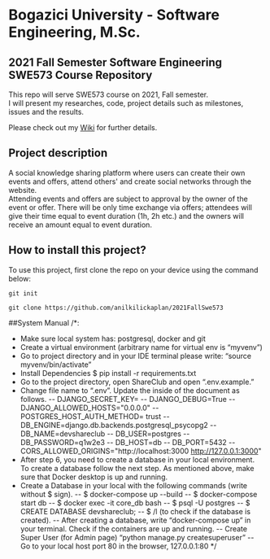 # Bogazici University - Software Engineering, M.Sc. 
## 2021 Fall Semester Software Engineering SWE573 Course Repository

This repo will serve SWE573 course on 2021, Fall semester. \
I will present my researches, code,  project details such as milestones, issues and the results.

Please check out my [Wiki](https://github.com/anilkilickaplan/2021FallSwe573/wiki) for further details.

## Project description
A social knowledge sharing platform where users can create their own events and offers, attend others' and create social networks through the website. \
Attending events and offers are subject to approval by the owner of the event or offer. There will be only time exchange via offers; attendees will give their time equal to event duration (1h, 2h etc.) and the owners will receive an amount equal to event duration.
## How to install this project?


To use this project, first clone the repo on your device using the command below:

```git init```

```git clone https://github.com/anilkilickaplan/2021FallSwe573```

##System Manual
/*:
- Make sure local system has: postgresql, docker and git
- Create a virtual environment (arbitrary name for virtual env is “myvenv”)
- Go to project directory and in your IDE terminal please write: “source myvenv/bin/activate”
- Install Dependencies $ pip install -r requirements.txt
- Go to the project directory, open ShareClub and open “.env.example.”
- Change file name to “.env”. Update the inside of the document as follows.
-- DJANGO_SECRET_KEY= <your django secret key>
-- DJANGO_DEBUG=True
-- DJANGO_ALLOWED_HOSTS="0.0.0.0"
-- POSTGRES_HOST_AUTH_METHOD= trust
-- DB_ENGINE=django.db.backends.postgresql_psycopg2
-- DB_NAME=devshareclub
-- DB_USER=postgres
-- DB_PASSWORD=q1w2e3
-- DB_HOST=db
-- DB_PORT=5432
-- CORS_ALLOWED_ORIGINS="http://localhost:3000 http://127.0.0.1:3000"
- After step 6, you need to create a database in your local environment. To create a database follow the next step. As mentioned above, make sure that Docker desktop is up and running.
- Create a Database in your local with the following commands (write without $ sign).
-- $ docker-compose up --build
-- $ docker-compose start db 
-- $ docker exec -it core_db bash
-- $ psql -U postgres
-- $ CREATE DATABASE devshareclub;
-- $ /l  (to check if the database is created).
-- After creating a database, write “docker-compose up” in your terminal. Check if the containers are up and running.
-- Create Super User (for Admin page) “python manage.py createsuperuser”
-- Go to your local host port 80 in the browser, 127.0.0.1:80
 */







